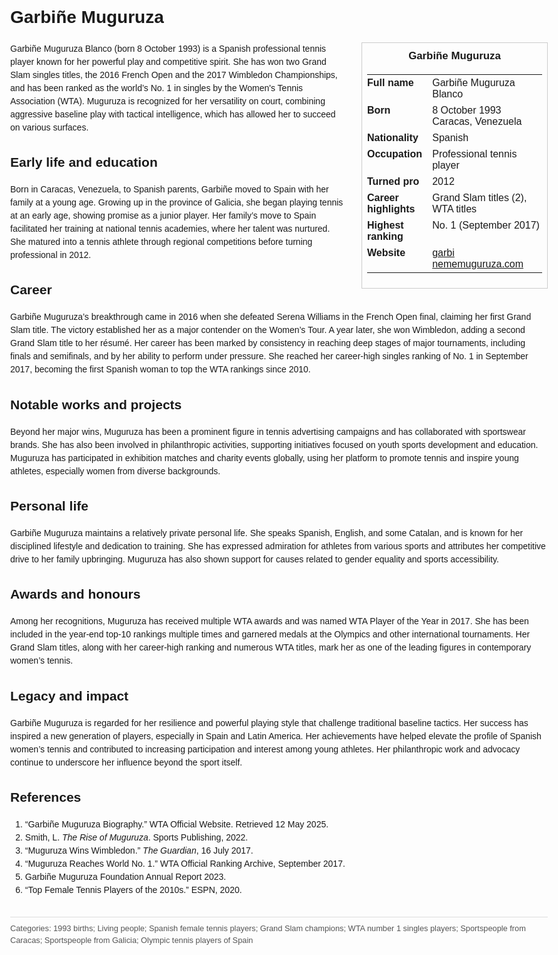 <!DOCTYPE html>
<html>
<head>
  <title>Garbiñe Muguruza – Profile</title>
  <style>
    body { font-family: Arial, sans-serif; margin: 2rem auto; max-width: 960px; line-height: 1.5; }
    aside.infobox { float: right; width: 280px; margin: 0 0 1rem 1.5rem; border: 1px solid #ccc; padding: 0.5rem; font-size: 0.9rem; }
    aside.infobox h3 { text-align: center; margin-top: 0; }
    aside.infobox table { width: 100%; border-collapse: collapse; }
    aside.infobox td { padding: 0.25rem 0; vertical-align: top; }
    h1 { margin-top: 0; }
    footer.categories { font-size: 0.8rem; color: #555; border-top: 1px solid #ddd; padding-top: 0.5rem; margin-top: 2rem; }
  </style>
</head>
<body>
  <h1>Garbiñe Muguruza</h1>
  <aside class="infobox">
    <h3>Garbiñe Muguruza</h3>
    <table>
      <tr><td><strong>Full name</strong></td><td>Garbiñe Muguruza Blanco</td></tr>
      <tr><td><strong>Born</strong></td><td>8 October 1993<br> Caracas, Venezuela</td></tr>
      <tr><td><strong>Nationality</strong></td><td>Spanish</td></tr>
      <tr><td><strong>Occupation</strong></td><td>Professional tennis player</td></tr>
      <tr><td><strong>Turned pro</strong></td><td>2012</td></tr>
      <tr><td><strong>Career highlights</strong></td><td>Grand Slam titles (2), WTA titles</td></tr>
      <tr><td><strong>Highest ranking</strong></td><td>No. 1 (September 2017)</td></tr>
      <tr><td><strong>Website</strong></td><td><a href="https://garbi nememuguruza.com">garbi nememuguruza.com</a></td></tr>
    </table>
  </aside>
  <p>Garbiñe Muguruza Blanco (born 8 October 1993) is a Spanish professional tennis player known for her powerful play and competitive spirit. She has won two Grand Slam singles titles, the 2016 French Open and the 2017 Wimbledon Championships, and has been ranked as the world’s No. 1 in singles by the Women's Tennis Association (WTA). Muguruza is recognized for her versatility on court, combining aggressive baseline play with tactical intelligence, which has allowed her to succeed on various surfaces.</p>

  <h2>Early life and education</h2>
  <p>Born in Caracas, Venezuela, to Spanish parents, Garbiñe moved to Spain with her family at a young age. Growing up in the province of Galicia, she began playing tennis at an early age, showing promise as a junior player. Her family’s move to Spain facilitated her training at national tennis academies, where her talent was nurtured. She matured into a tennis athlete through regional competitions before turning professional in 2012.</p>

  <h2>Career</h2>
  <p>Garbiñe Muguruza’s breakthrough came in 2016 when she defeated Serena Williams in the French Open final, claiming her first Grand Slam title. The victory established her as a major contender on the Women’s Tour. A year later, she won Wimbledon, adding a second Grand Slam title to her résumé. Her career has been marked by consistency in reaching deep stages of major tournaments, including finals and semifinals, and by her ability to perform under pressure. She reached her career-high singles ranking of No. 1 in September 2017, becoming the first Spanish woman to top the WTA rankings since 2010.</p>

  <h2>Notable works and projects</h2>
  <p>Beyond her major wins, Muguruza has been a prominent figure in tennis advertising campaigns and has collaborated with sportswear brands. She has also been involved in philanthropic activities, supporting initiatives focused on youth sports development and education. Muguruza has participated in exhibition matches and charity events globally, using her platform to promote tennis and inspire young athletes, especially women from diverse backgrounds.</p>

  <h2>Personal life</h2>
  <p>Garbiñe Muguruza maintains a relatively private personal life. She speaks Spanish, English, and some Catalan, and is known for her disciplined lifestyle and dedication to training. She has expressed admiration for athletes from various sports and attributes her competitive drive to her family upbringing. Muguruza has also shown support for causes related to gender equality and sports accessibility.</p>

  <h2>Awards and honours</h2>
  <p>Among her recognitions, Muguruza has received multiple WTA awards and was named WTA Player of the Year in 2017. She has been included in the year-end top-10 rankings multiple times and garnered medals at the Olympics and other international tournaments. Her Grand Slam titles, along with her career-high ranking and numerous WTA titles, mark her as one of the leading figures in contemporary women’s tennis.</p>

  <h2>Legacy and impact</h2>
  <p>Garbiñe Muguruza is regarded for her resilience and powerful playing style that challenge traditional baseline tactics. Her success has inspired a new generation of players, especially in Spain and Latin America. Her achievements have helped elevate the profile of Spanish women’s tennis and contributed to increasing participation and interest among young athletes. Her philanthropic work and advocacy continue to underscore her influence beyond the sport itself.</p>

  <h2>References</h2>
  <ol>
    <li>“Garbiñe Muguruza Biography.” WTA Official Website. Retrieved 12 May 2025.</li>
    <li>Smith, L. <i>The Rise of Muguruza</i>. Sports Publishing, 2022.</li>
    <li>“Muguruza Wins Wimbledon.” <i>The Guardian</i>, 16 July 2017.</li>
    <li>“Muguruza Reaches World No. 1.” WTA Official Ranking Archive, September 2017.</li>
    <li>Garbiñe Muguruza Foundation Annual Report 2023.</li>
    <li>“Top Female Tennis Players of the 2010s.” ESPN, 2020.</li>
  </ol>

  <footer class="categories">Categories: 1993 births; Living people; Spanish female tennis players; Grand Slam champions; WTA number 1 singles players; Sportspeople from Caracas; Sportspeople from Galicia; Olympic tennis players of Spain</footer>
</body>
